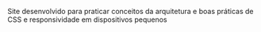 Site desenvolvido para praticar conceitos da arquitetura e boas práticas de CSS e responsividade em dispositivos pequenos

